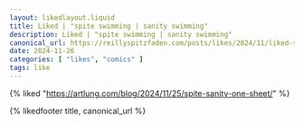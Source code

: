 ```yaml
---
layout: likedlayout.liquid
title: Liked | "spite swimming | sanity swimming"
description: Liked | "spite swimming | sanity swimming"
canonical_url: https://reillyspitzfaden.com/posts/likes/2024/11/liked-spite-swimming-sanity-swimming
date: 2024-11-26
categories: [ "likes", "comics" ]
tags: like
---
```


{% liked "https://artlung.com/blog/2024/11/25/spite-sanity-one-sheet/" %}

{% likedfooter title, canonical_url %}
